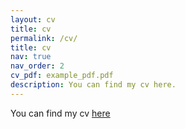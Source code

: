 ```yaml
---
layout: cv
title: cv
permalink: /cv/
title: cv
nav: true
nav_order: 2
cv_pdf: example_pdf.pdf
description: You can find my cv here. 
---
```


You can find my cv [here](https://drive.google.com/file/d/1R1XY3MU8PzvvN4CP4J-V2s-KcdPvxe7c/view?usp=sharing)